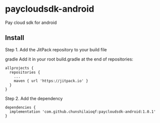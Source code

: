 # paycloudsdk-android
Pay cloud sdk for android


## Install
Step 1. Add the JitPack repository to your build file

gradle
Add it in your root build.gradle at the end of repositories:

```grade
allprojects {
  repositories {
    ...
    maven { url 'https://jitpack.io' }
  }
}
```

Step 2. Add the dependency

```grade
dependencies {
  implementation 'com.github.chunshilaioqf:paycloudsdk-android:1.0.1'
}
```